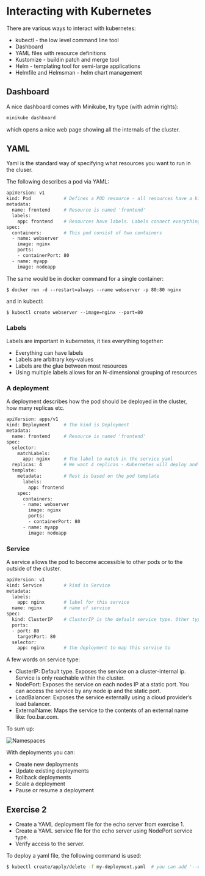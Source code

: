 # Interacting with Kubernetes

There are various ways to interact with kubernetes:

* kubectl - the low level command line tool
* Dashboard
* YAML files with resource definitions
* Kustomize - buildin patch and merge tool
* Helm - templating tool for semi-large applications
* Helmfile and Helmsman - helm chart management

## Dashboard

A nice dashboard comes with Minikube, try type (with admin rights):

```bash
minikube dashboard
```

which opens a nice web page showing all the internals of the cluster.


## YAML

Yaml is the standard way of specifying what resources you want to run in the cluser.

The following describes a pod via YAML:

```bash
apiVersion: v1
kind: Pod            # Defines a POD resource - all resources have a kind
metadata:
  name: frontend     # Resource is named 'frontend'
  labels:
    app: frontend    # Resources have labels. Labels connect everything in Kubernetes
spec:
  containers:        # This pod consist of two containers
  - name: webserver
    image: nginx
    ports:
    - containerPort: 80
  - name: myapp
    image: nodeapp
```

The same would be in docker command for a single container:

```shell
$ docker run -d --restart=always --name webserver -p 80:80 nginx
```

and in kubectl:

```shell
$ kubectl create webserver --image=nginx --port=80
```

### Labels

Labels are important in kubernetes, it ties everything together:

* Everything can have labels
* Labels are arbitrary key-values
* Labels are the glue between most resources
* Using multiple labels allows for an N-dimensional grouping of resources

### A deployment
A deployment describes how the pod should be deployed in the cluster, how many replicas etc.

```bash
apiVersion: apps/v1
kind: Deployment     # The kind is Deployment
metadata:
  name: frontend     # Resource is named 'frontend'
spec:
  selector:
    matchLabels:
      app: nginx     # The label to match in the service yaml
  replicas: 4        # We want 4 replicas - Kubernetes will deploy and manage these for us
  template:
    metadata:        # Rest is based on the pod template
      labels:
        app: frontend
    spec:
      containers:
      - name: webserver
        image: nginx
        ports:
        - containerPort: 80
      - name: myapp
        image: nodeapp
```

### Service
A service allows the pod to become accessible to other pods or to the outside of the cluster.


```bash
apiVersion: v1
kind: Service        # kind is Service
metadata:
  labels:
    app: nginx       # label for this service
  name: nginx        # name of service
spec:
  kind: ClusterIP    # ClusterIP is the default service type. Other types are: NodePort, LoadBalancer, ExternalName
  ports:
  - port: 80
    targetPort: 80
  selector:
    app: nginx       # the deployment to map this service to
```

A few words on service type:
* ClusterIP: Default type. Exposes the service on a cluster-internal ip. Service is only reachable within the cluster.
* NodePort: Exposes the service on each nodes IP at a static port. You can access the service by any node ip and the static port.
* LoadBalancer: Exposes the service externally using a cloud provider’s load balancer.
* ExternalName: Maps the service to the contents of an external name like: foo.bar.com.


To sum up:

![Namespaces](Images/k8s-manage-depl.png "Namespaces")

With deployments you can:

* Create new deployments
* Update existing deployments
* Rollback deployments
* Scale a deployment
* Pause or resume a deployment

## Exercise 2

* Create a YAML deployment file for the echo server from exercise 1.
* Create a YAML service file for the echo server using NodePort service type.
* Verify access to the server.

To deploy a yaml file, the following command is used:

```bash
$ kubectl create/apply/delete -f my-deployment.yaml  # you can add '--dry-run=true' to let kubectl verify the file
```
